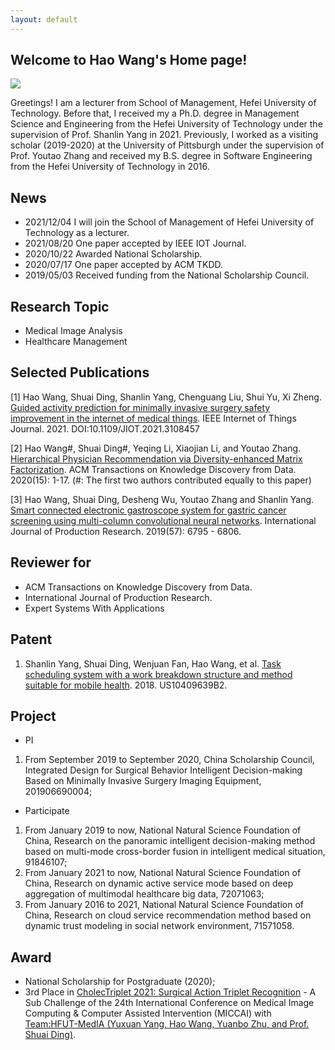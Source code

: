 ```yaml
---
layout: default
---
```


## Welcome to Hao Wang's Home page!

<img class="profile-picture" src="https://avatars.githubusercontent.com/waynehfut">

Greetings! I am a lecturer from School of Management, Hefei University of Technology. Before that, I received my a Ph.D. degree in Management Science and Engineering from the Hefei University of Technology under the supervision of Prof. Shanlin Yang in 2021. Previously, I worked as a visiting scholar (2019-2020) at the University of Pittsburgh under the supervision of Prof. Youtao Zhang and received my B.S. degree in Software Engineering from the Hefei University of Technology in 2016.

## News

- 2021/12/04 I will join the School of Management of Hefei University of Technology as a lecturer.
- 2021/08/20 One paper accepted by IEEE IOT Journal.
- 2020/10/22 Awarded National Scholarship.
- 2020/07/17 One paper accepted by ACM TKDD.
- 2019/05/03 Received funding from the National Scholarship Council.

## Research Topic

- Medical Image Analysis
- Healthcare Management

## Selected Publications

[1] Hao Wang, Shuai Ding, Shanlin Yang, Chenguang Liu, Shui Yu, Xi Zheng. [Guided activity prediction for minimally invasive surgery safety improvement in the internet of medical things](https://ieeexplore.ieee.org/document/9524809/). IEEE Internet of Things Journal. 2021. DOI:10.1109/JIOT.2021.3108457

[2] Hao Wang\#, Shuai Ding\#, Yeqing Li, Xiaojian Li, and Youtao Zhang. [Hierarchical Physician Recommendation via Diversity-enhanced Matrix Factorization](https://dl.acm.org/doi/10.1145/3418227). ACM Transactions on Knowledge Discovery from Data. 2020(15): 1-17. (#: The first two authors contributed equally to this paper)

[3] Hao Wang, Shuai Ding, Desheng Wu, Youtao Zhang and Shanlin Yang. [Smart connected electronic gastroscope system for gastric cancer screening using multi-column convolutional neural networks](https://www.tandfonline.com/doi/full/10.1080/00207543.2018.1464232). International Journal of Production Research. 2019(57): 6795 - 6806.

## Reviewer for

- ACM Transactions on Knowledge Discovery from Data.
- International Journal of Production Research.
- Expert Systems With Applications

## Patent

1. Shanlin Yang, Shuai Ding, Wenjuan Fan, Hao Wang, et al. [Task scheduling system with a work breakdown structure and method suitable for mobile health](https://patents.google.com/patent/US10409639B2/en). 2018. US10409639B2.

## Project

- PI

1. From September 2019 to September 2020, China Scholarship Council, Integrated Design for Surgical Behavior Intelligent Decision-making Based on Minimally Invasive Surgery Imaging Equipment, 201906690004;

- Participate

1. From January 2019 to now, National Natural Science Foundation of China, Research on the panoramic intelligent decision-making method based on multi-mode cross-border fusion in intelligent medical situation, 91846107;
2. From January 2021 to now, National Natural Science Foundation of China, Research on dynamic active service mode based on deep aggregation of multimodal healthcare big data, 72071063;
3. From January 2016 to 2021, National Natural Science Foundation of China, Research on cloud service recommendation method based on dynamic trust modeling in social network environment, 71571058.


## Award

- National Scholarship for Postgraduate (2020);
- 3rd Place in [CholecTriplet 2021: Surgical Action Triplet Recognition](https://cholectriplet2021.grand-challenge.org/) - A Sub Challenge of the 24th International Conference on Medical Image Computing & Computer Assisted Intervention (MICCAI) with [Team:HFUT-MedIA (Yuxuan Yang, Hao Wang, Yuanbo Zhu, and Prof. Shuai Ding)](https://cholectriplet2021.grand-challenge.org/results/).
